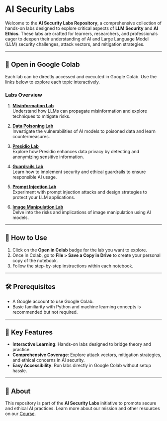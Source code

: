 # AI Security Labs

Welcome to the **AI Security Labs Repository**, a comprehensive collection of hands-on labs designed to explore critical aspects of **LLM Security** and **AI Ethics**. These labs are crafted for learners, researchers, and professionals eager to deepen their understanding of AI and Large Language Model (LLM) security challenges, attack vectors, and mitigation strategies.

---

## 🔗 Open in Google Colab
Each lab can be directly accessed and executed in Google Colab. Use the links below to explore each topic interactively.

### Labs Overview
1. **[Misinformation Lab](https://colab.research.google.com/github/AI-LLM-security09/AI-security-Labs/blob/main/Misinformation.ipynb)**  
   Understand how LLMs can propagate misinformation and explore techniques to mitigate risks.

2. **[Data Poisoning Lab](https://colab.research.google.com/github/AI-LLM-security09/AI-security-Labs/blob/main/Data%20Poisoning.ipynb)**  
   Investigate the vulnerabilities of AI models to poisoned data and learn countermeasures.

3. **[Presidio Lab](https://colab.research.google.com/github/AI-LLM-security09/AI-security-Labs/blob/main/presidio_lab.ipynb)**  
   Explore how Presidio enhances data privacy by detecting and anonymizing sensitive information.

4. **[Guardrails Lab](https://colab.research.google.com/github/AI-LLM-security09/AI-security-Labs/blob/main/guardrails.ipynb)**  
   Learn how to implement security and ethical guardrails to ensure responsible AI usage.

5. **[Prompt Injection Lab](https://colab.research.google.com/github/AI-LLM-security09/AI-security-Labs/blob/main/prompt_injection.ipynb)**  
   Experiment with prompt injection attacks and design strategies to protect your LLM applications.

6. **[Image Manipulation Lab](https://colab.research.google.com/github/AI-LLM-security09/AI-security-Labs/blob/main/Image%20manipulation.ipynb)**  
   Delve into the risks and implications of image manipulation using AI models.

---

## 📜 How to Use
1. Click on the **Open in Colab** badge for the lab you want to explore.
2. Once in Colab, go to **File > Save a Copy in Drive** to create your personal copy of the notebook.
3. Follow the step-by-step instructions within each notebook.

---

## 🛠️ Prerequisites
- A Google account to use Google Colab.
- Basic familiarity with Python and machine learning concepts is recommended but not required.

---

## 🌟 Key Features
- **Interactive Learning**: Hands-on labs designed to bridge theory and practice.
- **Comprehensive Coverage**: Explore attack vectors, mitigation strategies, and ethical concerns in AI security.
- **Easy Accessibility**: Run labs directly in Google Colab without setup hassle.

---

## 🚀 About
This repository is part of the **AI Security Labs** initiative to promote secure and ethical AI practices. Learn more about our mission and other resources on our [Course](https://aisecuritylabs.com).
